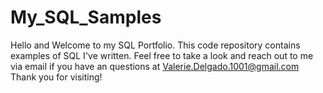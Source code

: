 # My_SQL_Samples
Hello and Welcome to my SQL Portfolio.
This code repository contains examples of SQL I've written. Feel free to take a look and reach out to me via email if you have an questions at Valerie.Delgado.1001@gmail.com
Thank you for visiting!
